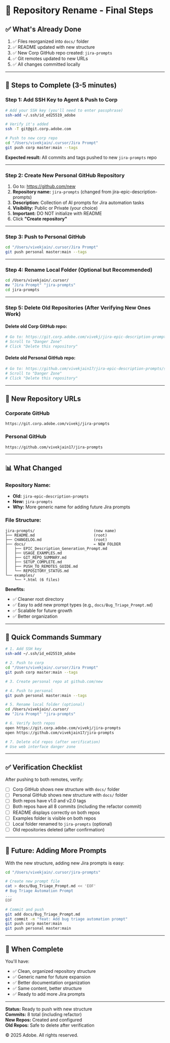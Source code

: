 # 🔄 Repository Rename - Final Steps

## ✅ What's Already Done

1. ✅ Files reorganized into `docs/` folder
2. ✅ README updated with new structure
3. ✅ New Corp GitHub repo created: `jira-prompts`
4. ✅ Git remotes updated to new URLs
5. ✅ All changes committed locally

---

## 🚀 Steps to Complete (3-5 minutes)

### Step 1: Add SSH Key to Agent & Push to Corp
```bash
# Add your SSH key (you'll need to enter passphrase)
ssh-add ~/.ssh/id_ed25519_adobe

# Verify it's added
ssh -T git@git.corp.adobe.com

# Push to new corp repo
cd "/Users/vivekjain/.cursor/Jira Prompt"
git push corp master:main --tags
```

**Expected result:** All commits and tags pushed to new `jira-prompts` repo

---

### Step 2: Create New Personal GitHub Repository

1. Go to: https://github.com/new
2. **Repository name:** `jira-prompts` (changed from jira-epic-description-prompts)
3. **Description:** Collection of AI prompts for Jira automation tasks
4. **Visibility:** Public or Private (your choice)
5. **Important:** DO NOT initialize with README
6. Click **"Create repository"**

---

### Step 3: Push to Personal GitHub
```bash
cd "/Users/vivekjain/.cursor/Jira Prompt"
git push personal master:main --tags
```

---

### Step 4: Rename Local Folder (Optional but Recommended)
```bash
cd /Users/vivekjain/.cursor/
mv "Jira Prompt" "jira-prompts"
cd jira-prompts
```

---

### Step 5: Delete Old Repositories (After Verifying New Ones Work)

#### Delete old Corp GitHub repo:
```bash
# Go to: https://git.corp.adobe.com/vivekj/jira-epic-description-prompts/settings
# Scroll to "Danger Zone"
# Click "Delete this repository"
```

#### Delete old Personal GitHub repo:
```bash
# Go to: https://github.com/vivekjain17/jira-epic-description-prompts/settings
# Scroll to "Danger Zone"  
# Click "Delete this repository"
```

---

## 📍 New Repository URLs

### Corporate GitHub
```
https://git.corp.adobe.com/vivekj/jira-prompts
```

### Personal GitHub
```
https://github.com/vivekjain17/jira-prompts
```

---

## 📊 What Changed

### Repository Name:
- **Old:** `jira-epic-description-prompts`
- **New:** `jira-prompts`
- **Why:** More generic name for adding future Jira prompts

### File Structure:
```
jira-prompts/                          (new name)
├── README.md                          (root)
├── CHANGELOG.md                       (root)
├── docs/                              ← NEW FOLDER
│   ├── EPIC_Description_Generation_Prompt.md
│   ├── USAGE_EXAMPLES.md
│   ├── GIT_REPO_SUMMARY.md
│   ├── SETUP_COMPLETE.md
│   ├── PUSH_TO_REMOTES_GUIDE.md
│   └── REPOSITORY_STATUS.md
└── examples/
    └── *.html (6 files)
```

**Benefits:**
- ✅ Cleaner root directory
- ✅ Easy to add new prompt types (e.g., `docs/Bug_Triage_Prompt.md`)
- ✅ Scalable for future growth
- ✅ Better organization

---

## 🎯 Quick Commands Summary

```bash
# 1. Add SSH key
ssh-add ~/.ssh/id_ed25519_adobe

# 2. Push to corp
cd "/Users/vivekjain/.cursor/Jira Prompt"
git push corp master:main --tags

# 3. Create personal repo at github.com/new

# 4. Push to personal
git push personal master:main --tags

# 5. Rename local folder (optional)
cd /Users/vivekjain/.cursor/
mv "Jira Prompt" "jira-prompts"

# 6. Verify both repos
open https://git.corp.adobe.com/vivekj/jira-prompts
open https://github.com/vivekjain17/jira-prompts

# 7. Delete old repos (after verification)
# Use web interface danger zone
```

---

## ✅ Verification Checklist

After pushing to both remotes, verify:

- [ ] Corp GitHub shows new structure with `docs/` folder
- [ ] Personal GitHub shows new structure with `docs/` folder
- [ ] Both repos have v1.0 and v2.0 tags
- [ ] Both repos have all 8 commits (including the refactor commit)
- [ ] README displays correctly on both repos
- [ ] Examples folder is visible on both repos
- [ ] Local folder renamed to `jira-prompts` (optional)
- [ ] Old repositories deleted (after confirmation)

---

## 🔮 Future: Adding More Prompts

With the new structure, adding new Jira prompts is easy:

```bash
cd "/Users/vivekjain/.cursor/jira-prompts"

# Create new prompt file
cat > docs/Bug_Triage_Prompt.md << 'EOF'
# Bug Triage Automation Prompt
...
EOF

# Commit and push
git add docs/Bug_Triage_Prompt.md
git commit -m "feat: Add bug triage automation prompt"
git push corp master:main
git push personal master:main
```

---

## 🎊 When Complete

You'll have:
- ✅ Clean, organized repository structure
- ✅ Generic name for future expansion  
- ✅ Better documentation organization
- ✅ Same content, better structure
- ✅ Ready to add more Jira prompts

---

**Status:** Ready to push with new structure  
**Commits:** 8 total (including refactor)  
**New Repos:** Created and configured  
**Old Repos:** Safe to delete after verification

© 2025 Adobe. All rights reserved.


